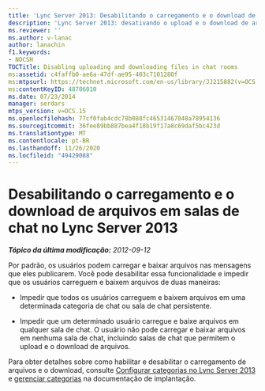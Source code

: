 ```yaml
---
title: 'Lync Server 2013: Desabilitando o carregamento e o download de arquivos em salas de chat'
description: 'Lync Server 2013: desativando o upload e o download de arquivos em salas de chat.'
ms.reviewer: ''
ms.author: v-lanac
author: lanachin
f1.keywords:
- NOCSH
TOCTitle: Disabling uploading and downloading files in chat rooms
ms:assetid: c4faffb0-ae6a-47df-ae95-403c7101280f
ms:mtpsurl: https://technet.microsoft.com/en-us/library/JJ215882(v=OCS.15)
ms:contentKeyID: 48706010
ms.date: 07/23/2014
manager: serdars
mtps_version: v=OCS.15
ms.openlocfilehash: 77cf0fab4cdc78b088fc46531467048a78954136
ms.sourcegitcommit: 36fee89bb887bea4f18b19f17a8c69daf5bc423d
ms.translationtype: MT
ms.contentlocale: pt-BR
ms.lasthandoff: 11/26/2020
ms.locfileid: "49429088"
---
```

# <a name="disabling-uploading-and-downloading-files-in-chat-rooms-in-lync-server-2013"></a>Desabilitando o carregamento e o download de arquivos em salas de chat no Lync Server 2013

<div data-xmlns="http://www.w3.org/1999/xhtml">

<div class="topic" data-xmlns="http://www.w3.org/1999/xhtml" data-msxsl="urn:schemas-microsoft-com:xslt" data-cs="https://msdn.microsoft.com/">

<div data-asp="https://msdn2.microsoft.com/asp">



</div>

<div id="mainSection">

<div id="mainBody">

<span> </span>

_**Tópico da última modificação:** 2012-09-12_

Por padrão, os usuários podem carregar e baixar arquivos nas mensagens que eles publicarem. Você pode desabilitar essa funcionalidade e impedir que os usuários carreguem e baixem arquivos de duas maneiras:

  - Impedir que todos os usuários carreguem e baixem arquivos em uma determinada categoria de chat ou sala de chat persistente.

  - Impedir que um determinado usuário carregue e baixe arquivos em qualquer sala de chat. O usuário não pode carregar e baixar arquivos em nenhuma sala de chat, incluindo salas de chat que permitem o upload e o download de arquivos.

Para obter detalhes sobre como habilitar e desabilitar o carregamento de arquivos e o download, consulte [Configurar categorias no Lync Server 2013](lync-server-2013-configure-categories.md) e [gerenciar categorias](manage-categories.md) na documentação de implantação.

</div>

<span> </span>

</div>

</div>

</div>

